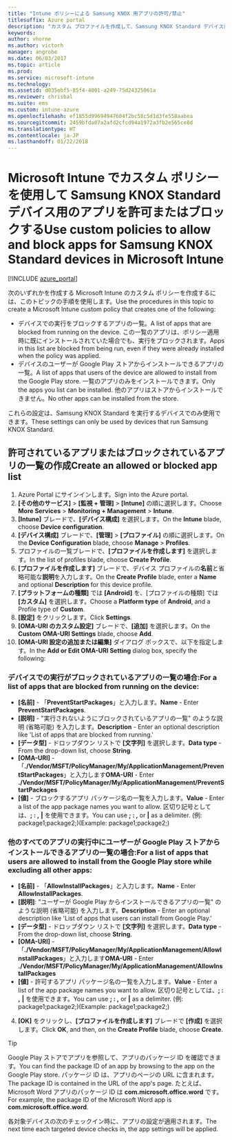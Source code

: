 ```yaml
---
title: "Intune ポリシーによる Samsung KNOX 用アプリの許可/禁止"
titlesuffix: Azure portal
description: "カスタム プロファイルを作成して、Samsung KNOX Standard デバイス用のアプリを許可またはブロックします。\""
keywords: 
author: vhorne
ms.author: victorh
manager: angrobe
ms.date: 06/03/2017
ms.topic: article
ms.prod: 
ms.service: microsoft-intune
ms.technology: 
ms.assetid: d035ebf5-85f4-4001-a249-75d24325061a
ms.reviewer: chrisbal
ms.suite: ems
ms.custom: intune-azure
ms.openlocfilehash: ef1855d99694947604f2bc58c5d1d3fe558aabea
ms.sourcegitcommit: 2459bfda07a2afd2cfcd94a1972a3fb2e565ce8d
ms.translationtype: HT
ms.contentlocale: ja-JP
ms.lasthandoff: 01/22/2018
---
```

# <a name="use-custom-policies-to-allow-and-block-apps-for-samsung-knox-standard-devices-in-microsoft-intune"></a><span data-ttu-id="b63d3-103">Microsoft Intune でカスタム ポリシーを使用して Samsung KNOX Standard デバイス用のアプリを許可またはブロックする</span><span class="sxs-lookup"><span data-stu-id="b63d3-103">Use custom policies to allow and block apps for Samsung KNOX Standard devices in Microsoft Intune</span></span>

[!INCLUDE [azure_portal](./includes/azure_portal.md)]

<span data-ttu-id="b63d3-104">次のいずれかを作成する Microsoft Intune のカスタム ポリシーを作成するには、このトピックの手順を使用します。</span><span class="sxs-lookup"><span data-stu-id="b63d3-104">Use the procedures in this topic to create a Microsoft Intune custom policy that creates one of the following:</span></span>

- <span data-ttu-id="b63d3-105">デバイスでの実行をブロックするアプリの一覧。</span><span class="sxs-lookup"><span data-stu-id="b63d3-105">A list of apps that are blocked from running on the device.</span></span> <span data-ttu-id="b63d3-106">この一覧のアプリは、ポリシー適用時に既にインストールされていた場合でも、実行をブロックされます。</span><span class="sxs-lookup"><span data-stu-id="b63d3-106">Apps in this list are blocked from being run, even if they were already installed when the policy was applied.</span></span>
- <span data-ttu-id="b63d3-107">デバイスのユーザーが Google Play ストアからインストールできるアプリの一覧。</span><span class="sxs-lookup"><span data-stu-id="b63d3-107">A list of apps that users of the device are allowed to install from the Google Play store.</span></span> <span data-ttu-id="b63d3-108">一覧のアプリのみをインストールできます。</span><span class="sxs-lookup"><span data-stu-id="b63d3-108">Only the apps you list can be installed.</span></span> <span data-ttu-id="b63d3-109">他のアプリはストアからインストールできません。</span><span class="sxs-lookup"><span data-stu-id="b63d3-109">No other apps can be installed from the store.</span></span>

<span data-ttu-id="b63d3-110">これらの設定は、Samsung KNOX Standard を実行するデバイスでのみ使用できます。</span><span class="sxs-lookup"><span data-stu-id="b63d3-110">These settings can only be used by devices that run Samsung KNOX Standard.</span></span>

## <a name="create-an-allowed-or-blocked-app-list"></a><span data-ttu-id="b63d3-111">許可されているアプリまたはブロックされているアプリの一覧の作成</span><span class="sxs-lookup"><span data-stu-id="b63d3-111">Create an allowed or blocked app list</span></span>

1. <span data-ttu-id="b63d3-112">Azure Portal にサインインします。</span><span class="sxs-lookup"><span data-stu-id="b63d3-112">Sign into the Azure portal.</span></span>
2. <span data-ttu-id="b63d3-113">**[その他のサービス]** > **[監視 + 管理]** > **[Intune]** の順に選択します。</span><span class="sxs-lookup"><span data-stu-id="b63d3-113">Choose **More Services** > **Monitoring + Management** > **Intune**.</span></span>
3. <span data-ttu-id="b63d3-114">**[Intune]** ブレードで、**[デバイス構成]** を選択します。</span><span class="sxs-lookup"><span data-stu-id="b63d3-114">On the **Intune** blade, choose **Device configuration**.</span></span>
2. <span data-ttu-id="b63d3-115">**[デバイス構成]** ブレードで、**[管理]** > **[プロファイル]** の順に選択します。</span><span class="sxs-lookup"><span data-stu-id="b63d3-115">On the **Device Configuration** blade, choose **Manage** > **Profiles**.</span></span>
2. <span data-ttu-id="b63d3-116">プロファイルの一覧ブレードで、**[プロファイルを作成します]** を選択します。</span><span class="sxs-lookup"><span data-stu-id="b63d3-116">In the list of profiles blade, choose **Create Profile**.</span></span>
3. <span data-ttu-id="b63d3-117">**[プロファイルを作成します]** ブレードで、デバイス プロファイルの**名前**と省略可能な**説明**を入力します。</span><span class="sxs-lookup"><span data-stu-id="b63d3-117">On the **Create Profile** blade, enter a **Name** and optional **Description** for this device profile.</span></span>
2. <span data-ttu-id="b63d3-118">**[プラットフォームの種類]** では **[Android]** を、[プロファイルの種類] では **[カスタム]** を選択します。</span><span class="sxs-lookup"><span data-stu-id="b63d3-118">Choose a **Platform type** of **Android**, and a Profile type of **Custom**.</span></span>
3. <span data-ttu-id="b63d3-119">**[設定]** をクリックします。</span><span class="sxs-lookup"><span data-stu-id="b63d3-119">Click **Settings**.</span></span>
3. <span data-ttu-id="b63d3-120">**[OMA-URI のカスタム設定]** ブレードで、**[追加]** を選択します。</span><span class="sxs-lookup"><span data-stu-id="b63d3-120">On the **Custom OMA-URI Settings** blade, choose **Add**.</span></span>
4. <span data-ttu-id="b63d3-121">**[OMA-URI 設定の追加または編集]** ダイアログ ボックスで、以下を指定します。</span><span class="sxs-lookup"><span data-stu-id="b63d3-121">In the **Add or Edit OMA-URI Setting** dialog box, specify the following:</span></span>

### <a name="for-a-list-of-apps-that-are-blocked-from-running-on-the-device"></a><span data-ttu-id="b63d3-122">デバイスでの実行がブロックされているアプリの一覧の場合:</span><span class="sxs-lookup"><span data-stu-id="b63d3-122">For a list of apps that are blocked from running on the device:</span></span>

- <span data-ttu-id="b63d3-123">**[名前]** - 「**PreventStartPackages**」と入力します。</span><span class="sxs-lookup"><span data-stu-id="b63d3-123">**Name** - Enter **PreventStartPackages**.</span></span>
- <span data-ttu-id="b63d3-124">**[説明]** - "実行されないようにブロックされているアプリの一覧" のような説明 (省略可能) を入力します。</span><span class="sxs-lookup"><span data-stu-id="b63d3-124">**Description** - Enter an optional description like 'List of apps that are blocked from running.'</span></span>
-   <span data-ttu-id="b63d3-125">**[データ型]** - ドロップダウン リストで **[文字列]** を選択します。</span><span class="sxs-lookup"><span data-stu-id="b63d3-125">**Data type** - From the drop-down list, choose **String**.</span></span>
-   <span data-ttu-id="b63d3-126">**[OMA-URI]** - 「**./Vendor/MSFT/PolicyManager/My/ApplicationManagement/PreventStartPackages**」と入力します</span><span class="sxs-lookup"><span data-stu-id="b63d3-126">**OMA-URI** - Enter **./Vendor/MSFT/PolicyManager/My/ApplicationManagement/PreventStartPackages**</span></span>
-   <span data-ttu-id="b63d3-127">**[値]** - ブロックするアプリ パッケージ名の一覧を入力します。</span><span class="sxs-lookup"><span data-stu-id="b63d3-127">**Value** - Enter a list of the app package names you want to allow.</span></span> <span data-ttu-id="b63d3-128">区切り記号としては、**; : ,** **|** を使用できます。</span><span class="sxs-lookup"><span data-stu-id="b63d3-128">You can use **; : ,** or **|** as a delimiter.</span></span> <span data-ttu-id="b63d3-129">(例: package1;package2;)</span><span class="sxs-lookup"><span data-stu-id="b63d3-129">(Example: package1;package2;)</span></span>

### <a name="for-a-list-of-apps-that-users-are-allowed-to-install-from-the-google-play-store-while-excluding-all-other-apps"></a><span data-ttu-id="b63d3-130">他のすべてのアプリの実行中にユーザーが Google Play ストアからインストールできるアプリの一覧の場合:</span><span class="sxs-lookup"><span data-stu-id="b63d3-130">For a list of apps that users are allowed to install from the Google Play store while excluding all other apps:</span></span>
- <span data-ttu-id="b63d3-131">**[名前]** - 「**AllowInstallPackages**」と入力します。</span><span class="sxs-lookup"><span data-stu-id="b63d3-131">**Name** - Enter **AllowInstallPackages**.</span></span>
- <span data-ttu-id="b63d3-132">**[説明]**: "ユーザーが Google Play からインストールできるアプリの一覧" のような説明 (省略可能) を入力します。</span><span class="sxs-lookup"><span data-stu-id="b63d3-132">**Description** - Enter an optional description like 'List of apps that users can install from Google Play.'</span></span>
- <span data-ttu-id="b63d3-133">**[データ型]** - ドロップダウン リストで **[文字列]** を選択します。</span><span class="sxs-lookup"><span data-stu-id="b63d3-133">**Data type** - From the drop-down list, choose **String**.</span></span>
- <span data-ttu-id="b63d3-134">**[OMA-URI]** - 「**./Vendor/MSFT/PolicyManager/My/ApplicationManagement/AllowInstallPackages**」と入力します</span><span class="sxs-lookup"><span data-stu-id="b63d3-134">**OMA-URI** - Enter **./Vendor/MSFT/PolicyManager/My/ApplicationManagement/AllowInstallPackages**</span></span>
- <span data-ttu-id="b63d3-135">**[値]** - 許可するアプリ パッケージ名の一覧を入力します。</span><span class="sxs-lookup"><span data-stu-id="b63d3-135">**Value** - Enter a list of the app package names you want to allow.</span></span> <span data-ttu-id="b63d3-136">区切り記号としては、**; : ,** **|** を使用できます。</span><span class="sxs-lookup"><span data-stu-id="b63d3-136">You can use **; : ,** or **|** as a delimiter.</span></span> <span data-ttu-id="b63d3-137">(例: package1;package2;)</span><span class="sxs-lookup"><span data-stu-id="b63d3-137">(Example: package1;package2;)</span></span>

4. <span data-ttu-id="b63d3-138">**[OK]** をクリックし、**[プロファイルを作成します]** ブレードで **[作成]** を選択します。</span><span class="sxs-lookup"><span data-stu-id="b63d3-138">Click **OK**, and then, on the **Create Profile** blade, choose **Create**.</span></span>

>[!TIP]
> <span data-ttu-id="b63d3-139">Google Play ストアでアプリを参照して、アプリのパッケージ ID を確認できます。</span><span class="sxs-lookup"><span data-stu-id="b63d3-139">You can find the package ID of an app by browsing to the app on the Google Play store.</span></span> <span data-ttu-id="b63d3-140">パッケージ ID は、アプリのページの URL に含まれます。</span><span class="sxs-lookup"><span data-stu-id="b63d3-140">The package ID is contained in the URL of the app's page.</span></span> <span data-ttu-id="b63d3-141">たとえば、Microsoft Word アプリのパッケージ ID は **com.microsoft.office.word** です。</span><span class="sxs-lookup"><span data-stu-id="b63d3-141">For example, the package ID of the Microsoft Word app is **com.microsoft.office.word**.</span></span>

<span data-ttu-id="b63d3-142">各対象デバイスの次のチェックイン時に、アプリの設定が適用されます。</span><span class="sxs-lookup"><span data-stu-id="b63d3-142">The next time each targeted device checks in, the app settings will be applied.</span></span>


<!---## Assign the custom profile--->
